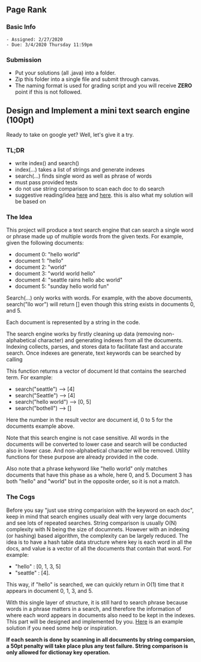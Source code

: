 ## Page Rank

### Basic Info

    - Assigned: 2/27/2020
    - Due: 3/4/2020 Thursday 11:59pm

### Submission 

- Put your solutions (all .java) into a folder.
- Zip this folder into a single file and submit through canvas. 
- The naming format is used for grading script and you will receive **ZERO** point if this is not followed.

## Design and Implement a mini text search engine (100pt)

Ready to take on google yet? Well, let's give it a try.

### TL;DR

- write index() and search()
- index(...) takes a list of strings and generate indexes
- search(...) finds single word as well as phrase of words
- must pass provided tests
- do not use string comparison to scan each doc to do search
- suggestive reading/idea [here](http://www.ardendertat.com/2011/05/30/how-to-implement-a-search-engine-part-1-create-index/) and [here](http://www.ardendertat.com/2011/05/31/how-to-implement-a-search-engine-part-2-query-index/). this is also what my solution will be based on

### The Idea

This project will produce a text search engine that can search a single word or phrase made up of multiple words from the given texts. For example, given the following documents:

 - document 0: "hello world"
 - document 1: "hello"
 - document 2: "world"
 - document 3: "world world hello"
 - document 4: "seattle rains hello abc world"
 - document 5: "sunday hello world fun"

Search(...) only works with words. For example, with the above documents, search("llo wor") will return [] even though this string exists in documents 0, and 5.

Each document is represented by a string in the code. 

The search engine works by firstly cleaning up data (removing non-alphabetical character) and generating indexes from all the documents. Indexing collects, parses, and stores data to facilitate fast and accurate search. Once indexes are generate, text keywords can be searched by calling 

This function returns a vector of document Id that contains the searched term. For example:

- search("seattle") --> \[4\]
- search("Seattle") --> \[4\]
- search("hello world") --> \[0, 5\]
- search("bothell") --> \[\]

Here the number in the result vector are document id, 0 to 5 for the documents example above. 

Note that this search engine is not case sensitive. All words in the documents will be converted to lower case and search will be conducted also in lower case. And non-alphabetical character will be removed. Utility functions for these purpose are already provided in the code. 

Also note that a phrase kehyword like "hello world" only matches documents that have this phase as a whole, here 0, and 5. Document 3 has both "hello" and "world" but in the opposite order, so it is not a match. 

### The Cogs

Before you say "just use string comparision with the keyword on each doc", keep in mind that search engines usually deal with very large documents and see lots of repeated searches. String comparison is usually O(N) complexity with N being the size of documnets. However with an indexing (or hashing) based algorithm, the complexity can be largely reduced. The idea is to have a hash table data structure where key is each word in all the docs, and value is a vector of all the documents that contain that word. For example:

- "hello" : \[0, 1, 3, 5\]
- "seattle" : \[4\].

This way, if "hello" is searched, we can quickly return in O(1) time that it appears in document 0, 1, 3, and 5.

With this single layer of structure, it is still hard to search phrase because words in a phrase matters in a search, and therefore the information of where each word appears in documents also need to be kept in the indexes. This part will be designed and implemented by you. [Here](http://www.ardendertat.com/2011/05/30/how-to-implement-a-search-engine-part-1-create-index/) is an example solution if you need some help or inspiration. 

**If each search is done by scanning in all documents by string comparsion, a 50pt penalty will take place plus any test failure. String comparison is only allowed for dictionay key operation.**

